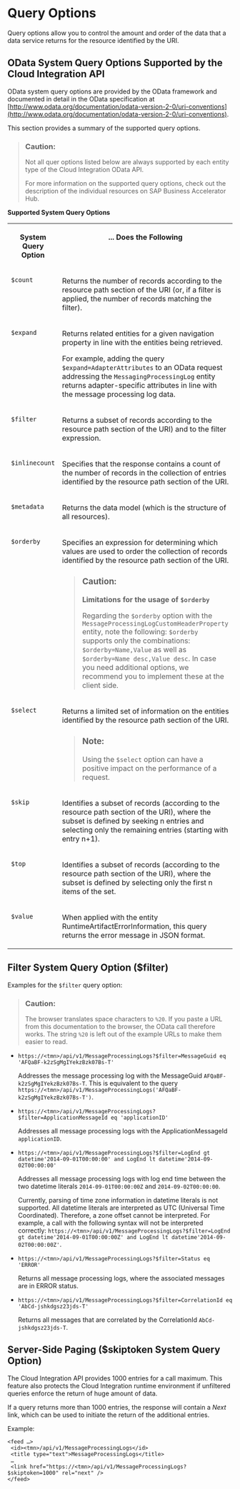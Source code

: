 <!-- loio99f4b708b1e4474ebe8af1a653aa4c55 -->

# Query Options

Query options allow you to control the amount and order of the data that a data service returns for the resource identified by the URI.



## OData System Query Options Supported by the Cloud Integration API

OData system query options are provided by the OData framework and documented in detail in the OData specification at [http://www.odata.org/documentation/odata-version-2-0/uri-conventions](http://www.odata.org/documentation/odata-version-2-0/uri-conventions).

This section provides a summary of the supported query options.

> ### Caution:  
> Not all quer options listed below are always supported by each entity type of the Cloud Integration OData API.
> 
> For more information on the supported query options, check out the description of the individual resources on SAP Business Accelerator Hub.

**Supported System Query Options**


<table>
<tr>
<th valign="top">

System Query Option

</th>
<th valign="top">

... Does the Following

</th>
</tr>
<tr>
<td valign="top">

`$count` 

</td>
<td valign="top">

Returns the number of records according to the resource path section of the URI \(or, if a filter is applied, the number of records matching the filter\).

</td>
</tr>
<tr>
<td valign="top">

`$expand` 

</td>
<td valign="top">

Returns related entities for a given navigation property in line with the entities being retrieved.

For example, adding the query `$expand=AdapterAttributes` to an OData request addressing the `MessagingProcessingLog` entity returns adapter-specific attributes in line with the message processing log data.

</td>
</tr>
<tr>
<td valign="top">

`$filter` 

</td>
<td valign="top">

Returns a subset of records according to the resource path section of the URI\) and to the filter expression.

</td>
</tr>
<tr>
<td valign="top">

`$inlinecount` 

</td>
<td valign="top">

Specifies that the response contains a count of the number of records in the collection of entries identified by the resource path section of the URI.

</td>
</tr>
<tr>
<td valign="top">

`$metadata` 

</td>
<td valign="top">

Returns the data model \(which is the structure of all resources\).

</td>
</tr>
<tr>
<td valign="top">

`$orderby` 

</td>
<td valign="top">

Specifies an expression for determining which values are used to order the collection of records identified by the resource path section of the URI.

> ### Caution:  
> **Limitations for the usage of `$orderby`**
> 
> Regarding the `$orderby` option with the `MessageProcessingLogCustomHeaderProperty` entity, note the following: `$orderby` supports only the combinations: `$orderby=Name,Value` as well as `$orderby=Name desc,Value desc`. In case you need additional options, we recommend you to implement these at the client side.



</td>
</tr>
<tr>
<td valign="top">

`$select` 

</td>
<td valign="top">

Returns a limited set of information on the entities identified by the resource path section of the URI.

> ### Note:  
> Using the `$select` option can have a positive impact on the performance of a request.



</td>
</tr>
<tr>
<td valign="top">

`$skip` 

</td>
<td valign="top">

Identifies a subset of records \(according to the resource path section of the URI\), where the subset is defined by seeking n entries and selecting only the remaining entries \(starting with entry n+1\).

</td>
</tr>
<tr>
<td valign="top">

`$top` 

</td>
<td valign="top">

Identifies a subset of records \(according to the resource path section of the URI\), where the subset is defined by selecting only the first n items of the set.

</td>
</tr>
<tr>
<td valign="top">

`$value` 

</td>
<td valign="top">

When applied with the entity RuntimeArtifactErrorInformation, this query returns the error message in JSON format.

</td>
</tr>
</table>



## Filter System Query Option \($filter\)

Examples for the `$filter` query option:

> ### Caution:  
> The browser translates space characters to `%20`. If you paste a URL from this documentation to the browser, the OData call therefore works. The string `%20` is left out of the example URLs to make them easier to read.

-   `https://<tmn>/api/v1/MessageProcessingLogs?$filter=MessageGuid eq 'AFQaBF-k2zSgMgIYekzBzk07Bs-T'`

    Addresses the message processing log with the MessageGuid `AFQaBF-k2zSgMgIYekzBzk07Bs-T`. This is equivalent to the query `https://<tmn>/api/v1/MessageProcessingLogs('AFQaBF-k2zSgMgIYekzBzk07Bs-T')`.

-   `https://<tmn>/api/v1/MessageProcessingLogs?$filter=ApplicationMessageId eq 'applicationID'`

    Addresses all message processing logs with the ApplicationMessageId `applicationID`.

-   `https://<tmn>/api/v1/MessageProcessingLogs?$filter=LogEnd gt datetime'2014-09-01T00:00:00' and LogEnd lt datetime'2014-09-02T00:00:00'`

    Addresses all message processing logs with log end time between the two datetime literals `2014-09-01T00:00:00Z` and `2014-09-02T00:00:00`.

    Currently, parsing of time zone information in datetime literals is not supported. All datetime literals are interpreted as UTC \(Universal Time Coordinated\). Therefore, a zone offset cannot be interpreted. For example, a call with the following syntax will not be interpreted correctly: `https://<tmn>/api/v1/MessageProcessingLogs?$filter=LogEnd gt datetime'2014-09-01T00:00:00Z' and LogEnd lt datetime'2014-09-02T00:00:00Z'`.

-   `https://<tmn>/api/v1/MessageProcessingLogs?$filter=Status eq 'ERROR'`

    Returns all message processing logs, where the associated messages are in ERROR status.

-   `https://<tmn>/api/v1/MessageProcessingLogs?$filter=CorrelationId eq 'AbCd-jshkdgsz23jds-T'`

    Returns all messages that are correlated by the CorrelationId `AbCd-jshkdgsz23jds-T`.




## Server-Side Paging \($skiptoken System Query Option\)

The Cloud Integration API provides 1000 entries for a call maximum. This feature also protects the Cloud Integration runtime environment if unfiltered queries enforce the return of huge amount of data.

If a query returns more than 1000 entries, the response will contain a *Next* link, which can be used to initiate the return of the additional entries.

Example:

```
<feed …>
 <id><tmn>/api/v1/MessageProcessingLogs</id>
 <title type="text">MessageProcessingLogs</title>
 …
 <link href="https://<tmn>/api/v1/MessageProcessingLogs?$skiptoken=1000" rel="next" />
</feed>
```


